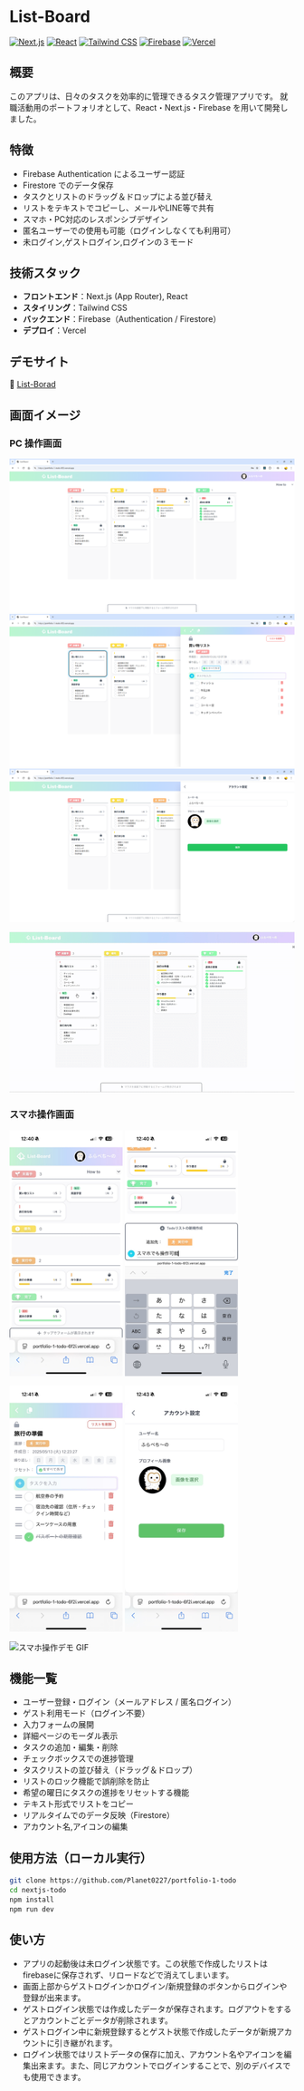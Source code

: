 # List-Board

[![Next.js](https://img.shields.io/badge/Next.js-000000?style=flat\&logo=next.js\&logoColor=white)](https://nextjs.org) [![React](https://img.shields.io/badge/React-20232A?style=flat\&logo=react\&logoColor=61DAFB)](https://reactjs.org) [![Tailwind CSS](https://img.shields.io/badge/Tailwind_CSS-38B2AC?style=flat\&logo=tailwind-css\&logoColor=white)](https://tailwindcss.com) [![Firebase](https://img.shields.io/badge/Firebase-FFCA28?style=flat\&logo=firebase\&logoColor=black)](https://firebase.google.com) [![Vercel](https://img.shields.io/badge/Vercel-000000?style=flat\&logo=vercel\&logoColor=white)](https://vercel.com)

## 概要

このアプリは、日々のタスクを効率的に管理できるタスク管理アプリです。
就職活動用のポートフォリオとして、React・Next.js・Firebase を用いて開発しました。

## 特徴

* Firebase Authentication によるユーザー認証
* Firestore でのデータ保存
* タスクとリストのドラッグ＆ドロップによる並び替え
* リストをテキストでコピーし、メールやLINE等で共有
* スマホ・PC対応のレスポンシブデザイン
* 匿名ユーザーでの使用も可能（ログインしなくても利用可）
* 未ログイン,ゲストログイン,ログインの３モード

## 技術スタック

* **フロントエンド**：Next.js (App Router), React
* **スタイリング**：Tailwind CSS
* **バックエンド**：Firebase（Authentication / Firestore）
* **デプロイ**：Vercel

## デモサイト

🔗 [List-Borad](https://portfolio-1-todo-6f2i.vercel.app/)

## 画面イメージ

### PC 操作画面

![PC 操作画面1](./public/images/demo-pc-1.png) ![PC 操作画面2](./public/images/demo-pc-2.png) ![PC 操作画面3](./public/images/demo-pc-3.png)

![PC 操作デモ GIF](./public/images/demo-pc-dnd.gif)

### スマホ操作画面

<p>
  <img src="./public/images/demo-sp-1.jpg" alt="スマホ操作画面1" width="200" />
  <img src="./public/images/demo-sp-2.jpg" alt="スマホ操作画面2" width="200" />
</p>
<p>
  <img src="./public/images/demo-sp-3.jpg" alt="スマホ操作画面3" width="200" />
  <img src="./public/images/demo-sp-4.jpg" alt="スマホ操作画面4" width="200" />
</p>
<p>
  <img src="./public/images/demo-sp-1.gif" alt="スマホ操作デモ GIF" width="200" />
</p>


## 機能一覧

* ユーザー登録・ログイン（メールアドレス / 匿名ログイン）
* ゲスト利用モード（ログイン不要）
* 入力フォームの展開
* 詳細ページのモーダル表示
* タスクの追加・編集・削除
* チェックボックスでの進捗管理
* タスクリストの並び替え（ドラッグ＆ドロップ）
* リストのロック機能で誤削除を防止
* 希望の曜日にタスクの進捗をリセットする機能
* テキスト形式でリストをコピー
* リアルタイムでのデータ反映（Firestore）
* アカウント名,アイコンの編集

## 使用方法（ローカル実行）

```bash
git clone https://github.com/Planet0227/portfolio-1-todo
cd nextjs-todo
npm install
npm run dev
```

## 使い方

* アプリの起動後は未ログイン状態です。この状態で作成したリストはfirebaseに保存されず、リロードなどで消えてしまいます。
* 画面上部からゲストログインかログイン/新規登録のボタンからログインや登録が出来ます。
* ゲストログイン状態では作成したデータが保存されます。ログアウトをするとアカウントごとデータが削除されます。
* ゲストログイン中に新規登録するとゲスト状態で作成したデータが新規アカウントに引き継がれます。
* ログイン状態ではリストデータの保存に加え、アカウント名やアイコンを編集出来ます。また、同じアカウントでログインすることで、別のデバイスでも使用できます。

